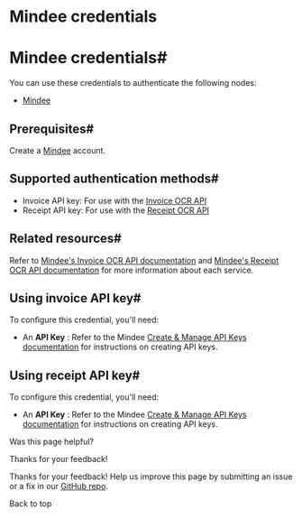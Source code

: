 # Mindee credentials

[ ](https://github.com/n8n-io/n8n-docs/edit/main/docs/integrations/builtin/credentials/mindee.md "Edit this page")

# Mindee credentials#

You can use these credentials to authenticate the following nodes:

  * [Mindee](../../app-nodes/n8n-nodes-base.mindee/)



## Prerequisites#

Create a [Mindee](https://mindee.com) account.

## Supported authentication methods#

  * Invoice API key: For use with the [Invoice OCR API](https://www.mindee.com/product/invoice-ocr-api)
  * Receipt API key: For use with the [Receipt OCR API](https://www.mindee.com/product/receipt-ocr-api-copy)



## Related resources#

Refer to [Mindee's Invoice OCR API documentation](https://developers.mindee.com/docs/invoice-ocr) and [Mindee's Receipt OCR API documentation](https://developers.mindee.com/docs/receipt-ocr) for more information about each service.

## Using invoice API key#

To configure this credential, you'll need:

  * An **API Key** : Refer to the Mindee [Create & Manage API Keys documentation](https://developers.mindee.com/docs/create-api-key) for instructions on creating API keys.



## Using receipt API key#

To configure this credential, you'll need:

  * An **API Key** : Refer to the Mindee [Create & Manage API Keys documentation](https://developers.mindee.com/docs/create-api-key) for instructions on creating API keys.

Was this page helpful? 

Thanks for your feedback! 

Thanks for your feedback! Help us improve this page by submitting an issue or a fix in our [GitHub repo](https://github.com/n8n-io/n8n-docs). 

Back to top 
